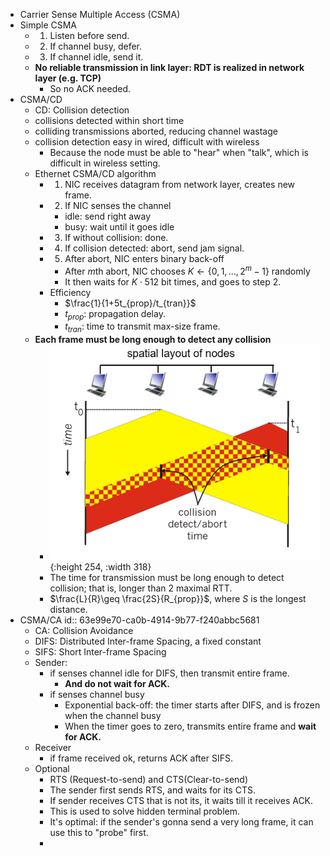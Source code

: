 - Carrier Sense Multiple Access (CSMA)
- Simple CSMA
	- 1. Listen before send.
	- 2. If channel busy, defer.
	- 3. If channel idle, send it.
	- **No reliable transmission in link layer: RDT is realized in network layer (e.g. TCP)**
		- So no ACK needed.
- CSMA/CD
	- CD: Collision detection
	- collisions detected within short time
	- colliding transmissions aborted, reducing channel wastage
	- collision detection easy in wired, difficult with wireless
		- Because the node must be able to "hear" when "talk", which is difficult in wireless setting.
	- Ethernet CSMA/CD algorithm
		- 1. NIC receives datagram from network layer, creates new frame.
		- 2. If NIC senses the channel
			- idle: send right away
			- busy: wait until it goes idle
		- 3. If without collision: done.
		- 4. If collision detected: abort, send jam signal.
		- 5. After abort, NIC enters binary back-off
			- After $m$th abort, NIC chooses $K \gets \{0, 1, ..., 2^m-1\}$ randomly
			- It then waits for $K\cdot 512$ bit times, and goes to step 2.
		- Efficiency
			- $\frac{1}{1+5t_{prop}/t_{tran}}$
			- $t_{prop}$: propagation delay.
			- $t_{tran}$: time to transmit max-size frame.
	- **Each frame must be long enough to detect any collision**
		- ![image.png](../assets/image_1676253547942_0.png){:height 254, :width 318}
		- The time for transmission must be long enough to detect collision; that is, longer than 2 maximal RTT.
		- $\frac{L}{R}\geq \frac{2S}{R_{prop}}$, where $S$ is the longest distance.
- CSMA/CA
  id:: 63e99e70-ca0b-4914-9b77-f240abbc5681
	- CA: Collision Avoidance
	- DIFS: Distributed Inter-frame Spacing, a fixed constant
	- SIFS: Short Inter-frame Spacing
	- Sender:
		- if senses channel idle for DIFS, then transmit entire frame.
			- **And do not wait for ACK.**
		- if senses channel busy
			- Exponential back-off: the timer starts after DIFS, and is frozen when the channel busy
			- When the timer goes to zero, transmits entire frame and **wait for ACK.**
	- Receiver
		- if frame received ok, returns ACK after SIFS.
	- Optional
		- RTS (Request-to-send) and CTS(Clear-to-send)
		- The sender first sends RTS, and waits for its CTS.
		- If sender receives CTS that is not its, it waits till it receives ACK.
		- This is used to solve hidden terminal problem.
		- It's optimal: if the sender's gonna send a very long frame, it can use this to "probe" first.
		-